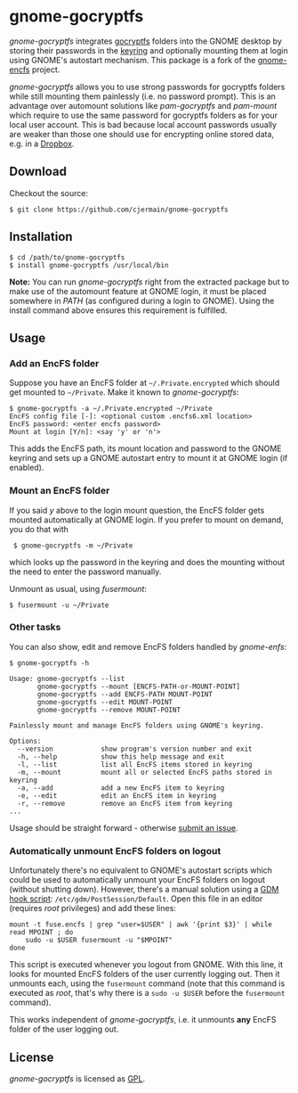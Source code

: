 gnome-gocryptfs
===============

*gnome-gocryptfs* integrates [gocryptfs][cfs] folders into the GNOME desktop by storing
their passwords in the [keyring][gkr] and optionally mounting them at login
using GNOME's autostart mechanism. This package is a fork of the [gnome-encfs][gef]
project.

*gnome-gocryptfs* allows you to use strong passwords for gocryptfs folders while still
mounting them painlessly (i.e. no password prompt).  This is an advantage over
automount solutions like *pam-gocryptfs* and *pam-mount* which require to use the
same password for gocryptfs folders as for your local user account. This is bad
because local account passwords usually are weaker than those one should use
for encrypting online stored data, e.g. in a [Dropbox][dbx].

Download
--------

Checkout the source:

    $ git clone https://github.com/cjermain/gnome-gocryptfs

Installation
------------

    $ cd /path/to/gnome-gocryptfs
    $ install gnome-gocryptfs /usr/local/bin

**Note:** You can run *gnome-gocryptfs* right from the extracted package but to
make use of the automount feature at GNOME login, it must be placed somewhere
in *PATH* (as configured during a login to GNOME). Using the install command
above ensures this requirement is fulfilled.

Usage
-----

### Add an EncFS folder

Suppose you have an EncFS folder at `~/.Private.encrypted` which should get
mounted to `~/Private`. Make it known to *gnome-gocryptfs*:

    $ gnome-gocryptfs -a ~/.Private.encrypted ~/Private
    EncFS config file [-]: <optional custom .encfs6.xml location>
    EncFS password: <enter encfs password>
    Mount at login [Y/n]: <say 'y' or 'n'>

This adds the EncFS path, its mount location and password to the GNOME keyring
and sets up a GNOME autostart entry to mount it at GNOME login (if enabled).

### Mount an EncFS folder

If you said *y* above to the login mount question, the EncFS folder gets
mounted automatically at GNOME login. If you prefer to mount on demand, you do
that with

     $ gnome-gocryptfs -m ~/Private

which looks up the password in the keyring and does the mounting without
the need to enter the password manually.

Unmount as usual, using *fusermount*:

    $ fusermount -u ~/Private

### Other tasks

You can also  show, edit and remove EncFS folders handled by *gnome-enfs*:

    $ gnome-gocryptfs -h

    Usage: gnome-gocryptfs --list
           gnome-gocryptfs --mount [ENCFS-PATH-or-MOUNT-POINT]
           gnome-gocryptfs --add ENCFS-PATH MOUNT-POINT
           gnome-gocryptfs --edit MOUNT-POINT
           gnome-gocryptfs --remove MOUNT-POINT

    Painlessly mount and manage EncFS folders using GNOME's keyring.

    Options:
      --version            show program's version number and exit
      -h, --help           show this help message and exit
      -l, --list           list all EncFS items stored in keyring
      -m, --mount          mount all or selected EncFS paths stored in keyring
      -a, --add            add a new EncFS item to keyring
      -e, --edit           edit an EncFS item in keyring
      -r, --remove         remove an EncFS item from keyring
    ...

Usage should be straight forward - otherwise [submit an issue][itr].

### Automatically unmount EncFS folders on logout

Unfortunately there's no equivalent to GNOME's autostart scripts which could be
used to automatically unmount your EncFS folders on logout (without shutting
down). However, there's a manual solution using a [GDM hook script][gdm]:
`/etc/gdm/PostSession/Default`. Open this file in an editor (requires *root*
privileges) and add these lines:

    mount -t fuse.encfs | grep "user=$USER" | awk '{print $3}' | while read MPOINT ; do
        sudo -u $USER fusermount -u "$MPOINT"
    done

This script is executed whenever you logout from GNOME. With this line, it
looks for mounted EncFS folders of the user currently logging out. Then it
unmounts each, using the `fusermount` command (note that this command is
executed as *root*, that's why there is a `sudo -u $USER` before the
`fusermount` command).

This works independent of *gnome-gocryptfs*, i.e. it unmounts **any** EncFS folder
of the user logging out.

License
-------

*gnome-gocryptfs* is licensed as [GPL][gpl].

[gef]: https://hg.sr.ht/~obensonne/gnome-encfs
[dbx]: http://dropbox.com
[cfs]: https://nuetzlich.net/gocryptfs/
[gdm]: http://library.gnome.org/admin/gdm/stable/configuration.html
[gkr]: http://live.gnome.org/GnomeKeyring
[gpl]: http://www.gnu.org/licenses/gpl.html
[itr]: https://github.com/cjermain/gnome-gocryptfs/issues

